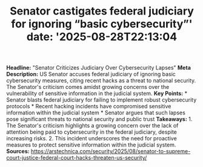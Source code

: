 ﻿---
title: "Senator castigates federal judiciary for ignoring “basic cybersecurity”'
date: '2025-08-28T22:13:04"
category: "Markets"
summary: ""
slug: "senator castigates federal judiciary for ignoring basic cybe"
source_urls:
  - "https://arstechnica.com/security/2025/08/senator-to-supreme-court-justice-federal-court-hacks-threaten-us-security/"
seo:
  title: "Senator castigates federal judiciary for ignoring “basic cybersecurity” | Hash n Hedge'
  description: '"
  keywords: ["news", "markets", "brief"]
---
**Headline:** "Senator Criticizes Judiciary Over Cybersecurity Lapses"  **Meta Description:** US Senator accuses federal judiciary of ignoring basic cybersecurity measures, citing recent hacks as a threat to national security. The Senator's criticism comes amidst growing concerns over the vulnerability of sensitive information in the judicial system.  **Key Points:**  * Senator blasts federal judiciary for failing to implement robust cybersecurity protocols * Recent hacking incidents have compromised sensitive information within the judicial system * Senator argues that such lapses pose significant threats to national security and public trust  **Takeaways:**  1. The Senator's criticism highlights a growing concern over the lack of attention being paid to cybersecurity in the federal judiciary, despite increasing risks. 2. This incident underscores the need for proactive measures to protect sensitive information within the judicial system.  **Sources:** https://arstechnica.com/security/2025/08/senator-to-supreme-court-justice-federal-court-hacks-threaten-us-security/ 
